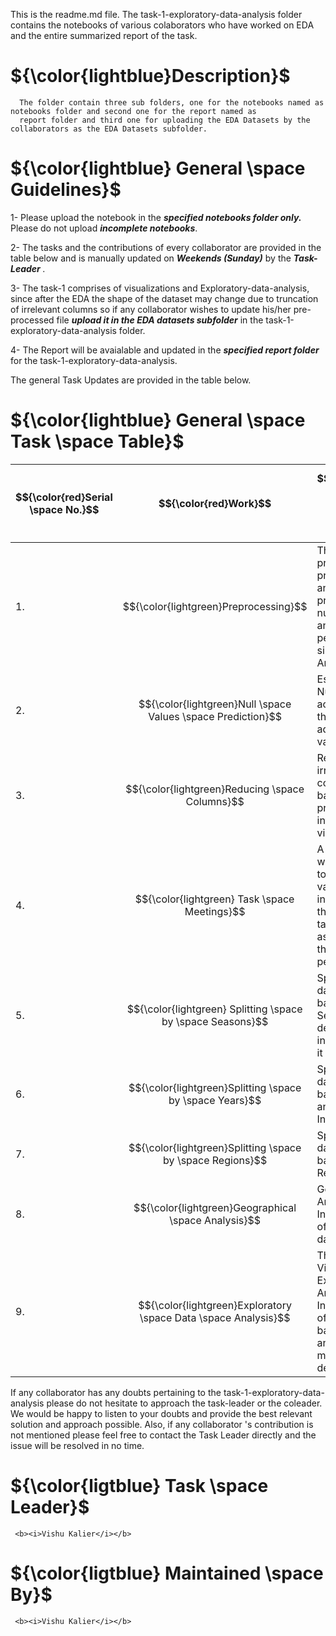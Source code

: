 This is the readme.md file. The task-1-exploratory-data-analysis folder contains the notebooks of various colaborators who have worked on EDA and the entire summarized report of the task.

# ${\color{lightblue}Description}$

      The folder contain three sub folders, one for the notebooks named as notebooks folder and second one for the report named as
      report folder and third one for uploading the EDA Datasets by the collaborators as the EDA Datasets subfolder.




# ${\color{lightblue} General \space Guidelines}$

 1- Please upload the notebook in the <b><i>specified notebooks folder only.</i></b> Please do not upload <b><i>incomplete notebooks</i></b>.
  
 2- The tasks and the contributions of every collaborator are provided in the table below and is manually updated on <b><i>Weekends (Sunday)</i></b> by the <b><i>Task-Leader </i></b>.
 
 3- The task-1 comprises of visualizations and Exploratory-data-analysis, since after the EDA the shape of the dataset may change due to truncation of irrelevant columns so if any collaborator wishes to update his/her pre-processed file <b><i>upload it in the EDA datasets subfolder</i></b> in the task-1-exploratory-data-analysis folder.
 
 4- The Report will be avaialable and updated in the <b><i>specified report folder</i></b> for the task-1-exploratory-data-analysis.
 



The general Task Updates are provided in the table below.

# ${\color{lightblue} General \space Task \space Table}$

| $${\color{red}Serial \space No.}$$ | $${\color{red}Work}$$ | $${\color{red} Desciption \space (if \space any)}$$ | $${\color{red}Person(s) \space Designated \space To}$$ | $${\color{red}Updates}$$ |
|-|-|-|-|-|
| 1. | $${\color{lightgreen}Preprocessing}$$ | The dataset is pre-processed and analyzed predicting the null values and performing simple EDA Analysis | <b><i>Anil Erkul, Magno Lira, Vishu Kalier, Binita G., Tekle, Pooja, Nisha Menon, Praveen Giri, Nancy Santana, Kelly | <b><i>Completed |
| 2. | $${\color{lightgreen}Null \space Values \space Prediction}$$ | Estimation of Null values accurately on the basis of adjacent values | <b><i>Anil Erkul | <b><i>Completed</i></b> |
| 3. | $${\color{lightgreen}Reducing \space Columns}$$ |  Removing the irrelevant columns based on proper intuitions and visualizations | <b><i>Vishu Kalier |  <b><i>Completed</i></b> |
| 4. | $${\color{lightgreen} Task \space Meetings}$$ | A Meeting was organized to view the various insights and the future tasks were assorted to the various people | <b><i>All People Mentioned in First Task and Bipul Sahey | <b><i>Completed</i></b> |
| 5. | $${\color{lightgreen} Splitting \space by \space Seasons}$$ | Splitting the dataset on the basis of Seasons and deducing insights from it | <b><i>Vishu Kalier, Praveen Giri | <b><i>In Progress |
| 6. | $${\color{lightgreen}Splitting \space by \space Years}$$ | Splitting the dataset on the basis of Years and deducing Insights | <b><i>Tekle, Kelly | <b><i>In Progress</i></b> |
| 7. | $${\color{lightgreen}Splitting \space by \space Regions}$$ | Splitting the dataset on the basis of Regions | <b><i>Nisha Menon | <b><i>In Progress</i></b> |
| 8. | $${\color{lightgreen}Geographical \space Analysis}$$ | Geographical Analysis and Interpretation of the entire dataset | <b><i>Licheng Geng | <b><i>In Progress</i></b> |
| 9. | $${\color{lightgreen}Exploratory \space Data \space Analysis}$$ | The Visualization, Exploration, Analysis and Interpretation of the dataset based on analytical and mathematical deductions | <b><i>All People Mentioned in First Task | <b><i>In Progress</i></b> |
 
If any collaborator has any doubts pertaining to the task-1-exploratory-data-analysis please do not hesitate to approach the task-leader or the coleader. We would be happy to listen to your doubts and provide the best relevant solution and approach possible. Also, if any collaborator 's contribution is not mentioned please feel free to contact the Task Leader directly and the issue will be resolved in no time.



 # ${\color{ligtblue} Task \space Leader}$
     <b><i>Vishu Kalier</i></b>
 
 # ${\color{ligtblue} Maintained \space By}$
     <b><i>Vishu Kalier</i></b>
 
